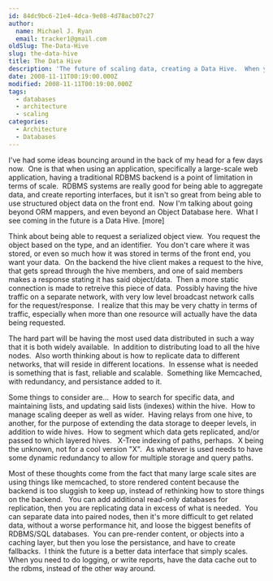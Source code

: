 ```yaml
---
id: 84dc9bc6-21e4-4dca-9e08-4d78acb07c27
author:
  name: Michael J. Ryan
  email: tracker1@gmail.com
oldSlug: The-Data-Hive
slug: the-data-hive
title: The Data Hive
description: 'The future of scaling data, creating a Data Hive.  When you need to do logging, or write reports, have the data cache out to the rdbms, instead of the other way around.'
date: 2008-11-11T00:19:00.000Z
modified: 2008-11-11T00:19:00.000Z
tags:
  - databases
  - architecture
  - scaling
categories:
  - Architecture
  - Databases
---
```


<p>I&apos;ve had some ideas bouncing around in the back of my head for a few days now.&#xA0; One is that when using an application, specifically a large-scale web application, having a traditional RDBMS backend is a point of limitation in terms of scale.&#xA0; RDBMS systems are really good for being able to aggregate data, and create reporting interfaces, but it isn&apos;t so great from being able to use structured object data on the front end.&#xA0; Now I&apos;m talking about going beyond ORM mappers, and even beyond an Object Database here.&#xA0; What I see coming in the future is a Data Hive. [more]</p>
<p>Think about being able to request a serialized object view.&#xA0; You request the object based on the type, and an identifier.&#xA0; You don&apos;t care where it was stored, or even so much how it was stored in terms of the front end, you want your data.&#xA0; On the backend the hive client makes a request to the hive, that gets spread through the hive members, and one of said members makes a response stating it has said object/data.&#xA0; Then a more static connection is made to retreive this piece of data.&#xA0; Possibly having the hive traffic on a separate network, with very low level broadcast network calls for the request/response.&#xA0; I realize that this may be very chatty in terms of traffic, especially when more than one resource will actually have the data being requested.</p>
<p>The hard part will be having the most used data distributed in such a way that it is both widely available.&#xA0; In addition to distributing load to all the hive nodes.&#xA0; Also worth thinking about is how to replicate data to different networks, that will reside in different locations.&#xA0; In essense what is needed is something that is fast, reliable and scalable.&#xA0; Something like Memcached, with redundancy, and persistance added to it.</p>
<p>Some things to consider are...&#xA0; How to search for specific data, and maintaining lists, and updating said lists (indexes) within the hive.&#xA0; How to manage scaling deeper as well as wider.&#xA0; Having relays from one hive, to another, for the purpose of extending the data storage to deeper levels, in addition to wide hives.&#xA0; How to segment which data gets replicated, and/or passed to which layered hives. &#xA0; X-Tree indexing of paths, perhaps.&#xA0; X being the unknown, not for a cool version &quot;X&quot;.&#xA0; As whatever is used needs to have some dynamic redundancy to allow for multiple storage and query paths.</p>
<p>Most of these thoughts come from the fact that many large scale sites are using things like memcached, to store rendered content because the backend is too sluggish to keep up, instead of rethinking how to store things on the backend. &#xA0; You can add additional read-only databases for replication, then you are replicating data in excess of what is needed.&#xA0; You can separate data into paired nodes, then it&apos;s more difficult to get related data, without a worse performance hit, and loose the biggest benefits of RDBMS/SQL databases.&#xA0; You can pre-render content, or objects into a caching layer, but then you lose the persistance, and have to create fallbacks.&#xA0; I think the future is a better data interface that simply scales.&#xA0; When you need to do logging, or write reports, have the data cache out to the rdbms, instead of the other way around.</p>